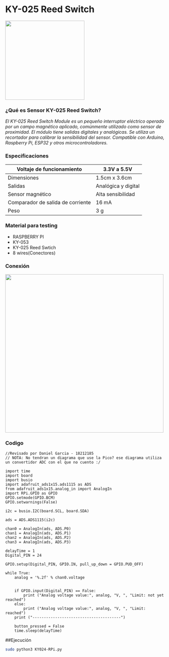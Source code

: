 # KY-025 Reed Switch
<img src="https://uelectronics.com/wp-content/uploads/2017/06/AR0043-Sensor-KY-025-v5.jpg" width="250">

### ¿Qué es Sensor KY-025 Reed Switch?

_El KY-025 Reed Switch Module es un pequeño interruptor eléctrico operado por un campo magnético aplicado, comúnmente utilizado como sensor de proximidad._
_El módulo tiene salidas digitales y analógicas._
_Se utiliza un recortador para calibrar la sensibilidad del sensor._
_Compatible con Arduino, Raspberry Pi, ESP32 y otros microcontroladores._


### Especificaciones

| Voltaje de funcionamiento       | 3.3V a 5.5V             |
|---------------------------------|-------------------------|
| Dimensiones                     | 1.5cm x 3.6cm           |
| Salidas                         | Analógica y digital     |
|Sensor magnético                 | Alta sensibilidad       |
|Comparador de salida de corriente| 16 mA                   |
|Peso                             | 3 g                     |


### Material para testing

  - RASPBERRY PI
  - KY-053
  - KY-025 Reed Swtich
  - 8 wires(Conectores)

  
### Conexión


<img src="https://sensorkit.joy-it.net/files/files/sensors/KY-024/024-RPi.svg" width="500">

### Codigo

```
//Revisado por Daniel Garcia - 18212185
// NOTA: No tendran un diagrama que use la Pico? ese diagrama utiliza un convertidor ADC con el que no cuento :/

import time
import board
import busio
import adafruit_ads1x15.ads1115 as ADS
from adafruit_ads1x15.analog_in import AnalogIn
import RPi.GPIO as GPIO
GPIO.setmode(GPIO.BCM)
GPIO.setwarnings(False)

i2c = busio.I2C(board.SCL, board.SDA)

ads = ADS.ADS1115(i2c)

chan0 = AnalogIn(ads, ADS.P0)
chan1 = AnalogIn(ads, ADS.P1)
chan2 = AnalogIn(ads, ADS.P2)
chan3 = AnalogIn(ads, ADS.P3)

delayTime = 1
Digital_PIN = 24

GPIO.setup(Digital_PIN, GPIO.IN, pull_up_down = GPIO.PUD_OFF)

while True:
    analog = '%.2f' % chan0.voltage
 
    
    if GPIO.input(Digital_PIN) == False:
        print ("Analog voltage value:", analog, "V, ", "Limit: not yet reached")
    else:
        print ("Analog voltage value:", analog, "V, ", "Limit: reached")
    print ("---------------------------------------")

    button_pressed = False
    time.sleep(delayTime)
```
##Ejecución
```bash
sudo python3 KY024-RPi.py
```

